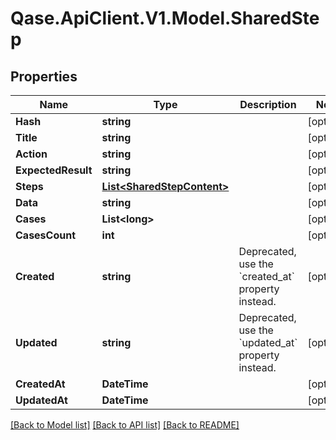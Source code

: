# Qase.ApiClient.V1.Model.SharedStep

## Properties

Name | Type | Description | Notes
------------ | ------------- | ------------- | -------------
**Hash** | **string** |  | [optional] 
**Title** | **string** |  | [optional] 
**Action** | **string** |  | [optional] 
**ExpectedResult** | **string** |  | [optional] 
**Steps** | [**List&lt;SharedStepContent&gt;**](SharedStepContent.md) |  | [optional] 
**Data** | **string** |  | [optional] 
**Cases** | **List&lt;long&gt;** |  | [optional] 
**CasesCount** | **int** |  | [optional] 
**Created** | **string** | Deprecated, use the &#x60;created_at&#x60; property instead. | [optional] 
**Updated** | **string** | Deprecated, use the &#x60;updated_at&#x60; property instead. | [optional] 
**CreatedAt** | **DateTime** |  | [optional] 
**UpdatedAt** | **DateTime** |  | [optional] 

[[Back to Model list]](../../README.md#documentation-for-models) [[Back to API list]](../../README.md#documentation-for-api-endpoints) [[Back to README]](../../README.md)

